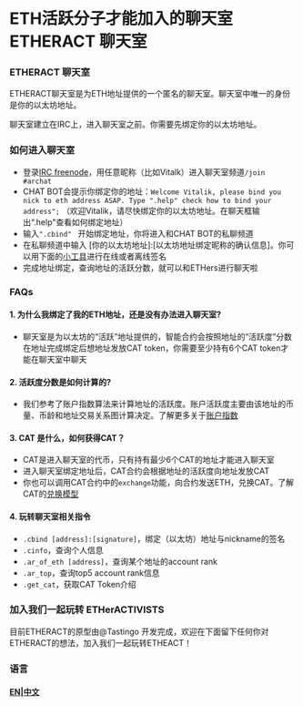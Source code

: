 # ETH活跃分子才能加入的聊天室 ETHERACT 聊天室

### ETHERACT 聊天室
ETHERACT聊天室是为ETH地址提供的一个匿名的聊天室。聊天室中唯一的身份是你的以太坊地址。

聊天室建立在IRC上，进入聊天室之前。你需要先绑定你的以太坊地址。

### 如何进入聊天室
* 登录[IRC freenode](https://webchat.freenode.net/)，用任意昵称（比如Vitalk）进入聊天室频道`/join #archat`
* CHAT BOT会提示你绑定你的地址：`Welcome Vitalik, please bind you nick to eth address ASAP. Type ".help" check how to bind your address";` （欢迎Vitalik，请尽快绑定你的以太坊地址。在聊天框输出“.help"查看如何绑定地址）
* 输入`".cbind" ` 开始绑定地址，你将进入和CHAT BOT的私聊频道
* 在私聊频道中输入 [你的以太坊地址]:[以太坊地址绑定昵称的确认信息]。你可以用下面的[小工具](http://39.107.32.62:8020/)进行在线或者离线签名
* 完成地址绑定，查询地址的活跃分数，就可以和ETHers进行聊天啦

### FAQs
#### 1. 为什么我绑定了我的ETH地址，还是没有办法进入聊天室?
   - 聊天室是为以太坊的“活跃”地址提供的，智能合约会按照地址的“活跃度”分数在地址完成绑定后想地址发放CAT token，你需要至少持有6个CAT token才能在聊天室中聊天

#### 2. 活跃度分数是如何计算的?
   - 我们参考了账户指数算法来计算地址的活跃度。账户活跃度主要由该地址的币量、币龄和地址交易关系图计算决定。了解更多关于[账户指数](https://github.com/Tastingo/archat-tutorial/blob/master/ar-ch.pdf)
    
#### 3. CAT 是什么，如何获得CAT？
   - CAT是进入聊天室的代币，只有持有最少6个CAT的地址才能进入聊天室
   - 进入聊天室绑定地址后，CAT合约会根据地址的活跃度向地址发放CAT
   - 你也可以调用CAT合约中的`exchange`功能，向合约发送ETH，兑换CAT。了解CAT的[兑换模型](https://github.com/Tastingo/archat-tutorial/blob/master/cat-ch.pdf)
   
#### 4. 玩转聊天室相关指令
   - `.cbind [address]:[signature]`，绑定（以太坊）地址与nickname的签名
   - `.cinfo`，查询个人信息
   - `.ar_of_eth [address]`，查询某个地址的account rank
   - `.ar_top`，查询top5 account rank信息
   - `.get_cat`，获取CAT Token介绍

### 加入我们一起玩转 ETHerACTIVISTS
目前ETHERACT的原型由@Tastingo 开发完成，欢迎在下面留下任何你对ETHERACT的想法，加入我们一起玩转ETHEACT！

### 语言
#### [EN](README.md)|[中文](README.zh.md)
